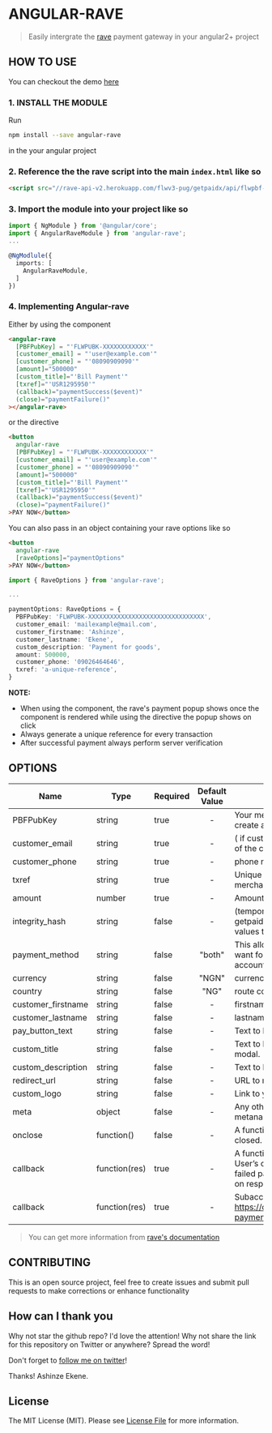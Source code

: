 # ANGULAR-RAVE

> Easily intergrate the [rave](https://ravepay.co/) payment gateway in your angular2+ project

## HOW TO USE

You can checkout the demo [here](https://ashinzekene.github.io/angular-rave)

### 1. INSTALL THE MODULE

  Run
  ```bash
  npm install --save angular-rave
  ```
  in the your angular project

### 2. Reference the the rave script into the main `index.html` like so

  ```html
  <script src="//rave-api-v2.herokuapp.com/flwv3-pug/getpaidx/api/flwpbf-inline.js"></script>
  ```

### 3. Import the module into your project like so

  ```ts
  import { NgModule } from '@angular/core';
  import { AngularRaveModule } from 'angular-rave';
  ...

  @NgModlule({
    imports: [
      AngularRaveModule,
    ]
  })
  ```

### 4. Implementing Angular-rave

 Either by using the component
  ```html
  <angular-rave
    [PBFPubKey] = "'FLWPUBK-XXXXXXXXXXXX'"
    [customer_email] = "'user@example.com'"
    [customer_phone] = "'08090909090'"
    [amount]="500000"
    [custom_title]="'Bill Payment'"
    [txref]="'USR1295950'"
    (callback)="paymentSuccess($event)"
    (close)="paymentFailure()"
  ></angular-rave>
  ```
  or the directive

```html
<button
  angular-rave
  [PBFPubKey] = "'FLWPUBK-XXXXXXXXXXXX'"
  [customer_email] = "'user@example.com'"
  [customer_phone] = "'08090909090'"
  [amount]="500000"
  [custom_title]="'Bill Payment'"
  [txref]="'USR1295950'"
  (callback)="paymentSuccess($event)"
  (close)="paymentFailure()"
>PAY NOW</button>
```

You can also pass in an object containing your rave options like so

```html
<button
  angular-rave
  [raveOptions]="paymentOptions"
>PAY NOW</button>
```

```ts
import { RaveOptions } from 'angular-rave';

...

paymentOptions: RaveOptions = {
  PBFPubKey: 'FLWPUBK-XXXXXXXXXXXXXXXXXXXXXXXXXXXXXXXX',
  customer_email: 'mailexample@mail.com',
  customer_firstname: 'Ashinze',
  customer_lastname: 'Ekene',
  custom_description: 'Payment for goods',
  amount: 500000,
  customer_phone: '09026464646',
  txref: 'a-unique-reference',
}

```

**NOTE:**

- When using the component, the rave's payment popup shows once the component is rendered while using the directive the popup shows on click
- Always generate a unique reference for every transaction
- After successful payment always perform server verification

## OPTIONS

| Name                  | Type        | Required         | Default Value | Description                                      |
|-----------------------|------------ |------------------|:-------------:|--------------------------------------------------|
PBFPubKey               | string      |  true            | -             | Your merchant public key provided when you create a button.
customer_email          | string      |  true            | -             | ( if customer phone number is not passed ) Email of the customer.
customer_phone          | string      |  true            | -             | phone number of the customer.
txref                   | string      |  true            | -             | Unique transaction reference provided by the merchant.
amount                  | number      |  true            | -             | Amount to charge.
integrity_hash          | string      |  false           | -             | (temporarily) This is a sha256 hash of your getpaidSetup values, it is used for passing secured values to the payment gateway.
payment_method          | string      |  false           | "both"        | This allows you select the payment option you want for your users, possible values are card, account or both.
currency                | string      |  false           | "NGN"         | currency to charge the card in.
country                 | string      |  false           | "NG"          | route country.
customer_firstname      | string      |  false           | -             | firstname of the customer.
customer_lastname       | string      |  false           | -             | lastname of the customer.
pay_button_text         | string      |  false           | -             | Text to be displayed on the Rave Checkout Button.
custom_title            | string      |  false           | -             | Text to be displayed as the title of the payment modal.
custom_description      | string      |  false           | -             | Text to be displayed as a short modal description.
redirect_url            | string      |  false           | -             | URL to redirect to when transaction is completed.
custom_logo             | string      |  false           | -             | Link to your custom image.
meta                    | object      |  false           | -             | Any other custom data you wish to pass. Eg- [{   metaname:‘flightid’,metavalue:‘93849-MK5000’}]
onclose                 | function()  |  false           | -             | A function to be called when the pay modal is closed.
callback                | function(res) |  true          | -             | A function to be called on successful card charge. User’s can always be redirected to a successful or failed page supplied by the merchant here based on response.
callback                | function(res) |  true          | -             | Subaccounts to add for split payments https://developer.flutterwave.com/v2.0/docs/split-payment

> You can get more information from [rave's documentation](https://flutterwavedevelopers.readme.io/)

## CONTRIBUTING

  This is an open source project, feel free to create issues and submit pull requests to make corrections or enhance functionality

## How can I thank you

Why not star the github repo? I'd love the attention! Why not share the link for this repository on Twitter or anywhere? Spread the word!

Don't forget to [follow me on twitter](https://twitter.com/ashinzekene)!

Thanks!
Ashinze Ekene.

## License

The MIT License (MIT). Please see [License File](LICENSE.md) for more information.

